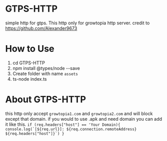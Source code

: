 # GTPS-HTTP
simple http for gtps. This http only for growtopia http server.
credit to https://github.com/Alexander9673

# How to Use
1. cd GTPS-HTTP
2. npm install @types/node --save
3. Create folder with name `assets`
4. ts-node index.ts

# About GTPS-HTTP
this http only accept ``growtopia1.com`` and ``growtopia2.com`` and will block except that domain. if you would to use .apk and need domain you can add it like this.
``if (req.headers["host"] == 'Your Domain){
				console.log(`[${req.url}]: ${req.connection.remoteAddress} ${req.headers["host"]}`)
			}``
      
